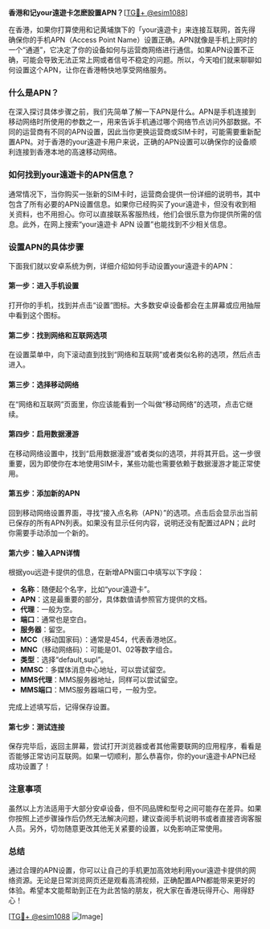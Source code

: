 **香港和记your遠遊卡怎麽設置APN？**[[TG💪+ @esim1088](https://t.me/s/esim1088)]

在香港，如果你打算使用和记黄埔旗下的「your遠遊卡」来连接互联网，首先得确保你的手机APN（Access Point Name）设置正确。APN就像是手机上网时的一个“通道”，它决定了你的设备如何与运营商网络进行通信。如果APN设置不正确，可能会导致无法正常上网或者信号不稳定的问题。所以，今天咱们就来聊聊如何设置这个APN，让你在香港畅快地享受网络服务。

### 什么是APN？

在深入探讨具体步骤之前，我们先简单了解一下APN是什么。APN是手机连接到移动网络时所使用的参数之一，用来告诉手机通过哪个网络节点访问外部数据。不同的运营商有不同的APN设置，因此当你更换运营商或SIM卡时，可能需要重新配置APN。对于香港的your遠遊卡用户来说，正确的APN设置可以确保你的设备顺利连接到香港本地的高速移动网络。

### 如何找到your遠遊卡的APN信息？

通常情况下，当你购买一张新的SIM卡时，运营商会提供一份详细的说明书，其中包含了所有必要的APN设置信息。如果你已经购买了your遠遊卡，但没有收到相关资料，也不用担心。你可以直接联系客服热线，他们会很乐意为你提供所需的信息。此外，在网上搜索“your遠遊卡 APN 设置”也能找到不少相关信息。

### 设置APN的具体步骤

下面我们就以安卓系统为例，详细介绍如何手动设置your遠遊卡的APN：

#### 第一步：进入手机设置
打开你的手机，找到并点击“设置”图标。大多数安卓设备都会在主屏幕或应用抽屉中看到这个图标。

#### 第二步：找到网络和互联网选项
在设置菜单中，向下滚动直到找到“网络和互联网”或者类似名称的选项，然后点击进入。

#### 第三步：选择移动网络
在“网络和互联网”页面里，你应该能看到一个叫做“移动网络”的选项，点击它继续。

#### 第四步：启用数据漫游
在移动网络设置中，找到“启用数据漫游”或者类似的选项，并将其开启。这一步很重要，因为即使你在本地使用SIM卡，某些功能也需要依赖于数据漫游才能正常使用。

#### 第五步：添加新的APN
回到移动网络设置界面，寻找“接入点名称（APN）”的选项。点击后会显示出当前已保存的所有APN列表。如果没有显示任何内容，说明还没有配置过APN；此时你需要手动添加一个新的。

#### 第六步：输入APN详情
根据you远遊卡提供的信息，在新增APN窗口中填写以下字段：
- **名称**：随便起个名字，比如“your遠遊卡”。
- **APN**：这是最重要的部分，具体数值请参照官方提供的文档。
- **代理**：一般为空。
- **端口**：通常也是空白。
- **服务器**：留空。
- **MCC**（移动国家码）：通常是454，代表香港地区。
- **MNC**（移动网络码）：可能是01、02等数字组合。
- **类型**：选择“default,supl”。
- **MMSC**：多媒体消息中心地址，可以尝试留空。
- **MMS代理**：MMS服务器地址，同样可以尝试留空。
- **MMS端口**：MMS服务器端口号，一般为空。

完成上述填写后，记得保存设置。

#### 第七步：测试连接
保存完毕后，返回主屏幕，尝试打开浏览器或者其他需要联网的应用程序，看看是否能够正常访问互联网。如果一切顺利，那么恭喜你，你的your遠遊卡APN已经成功设置了！

### 注意事项

虽然以上方法适用于大部分安卓设备，但不同品牌和型号之间可能存在差异。如果你按照上述步骤操作后仍然无法解决问题，建议查阅手机说明书或者直接咨询客服人员。另外，切勿随意更改其他无关紧要的设置，以免影响正常使用。

### 总结

通过合理的APN设置，你可以让自己的手机更加高效地利用your遠遊卡提供的网络资源。无论是日常浏览网页还是观看高清视频，正确配置APN都能带来更好的体验。希望本文能帮助到正在为此苦恼的朋友，祝大家在香港玩得开心、用得舒心！

[[TG💪+ @esim1088](https://t.me/s/esim1088) ![Image](https://i.postimg.cc/4NQfJmqS/Snipaste-2025-05-13-00-14-12.png)]